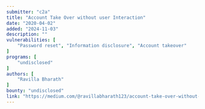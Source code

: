 ```yaml
---
submitter: "c2a"
title: "Account Take Over without user Interaction"
date: "2020-04-02"
added: "2024-11-03"
description: ""
vulnerabilities: [
    "Password reset", "Information disclosure", "Account takeover"
]
programs: [
    "undisclosed"
]
authors: [
    "Ravilla Bharath"
]
bounty: "undisclosed"
link: "https://medium.com/@ravillabharath123/account-take-over-without-user-interaction-f4ed2bf977de"
---
```




